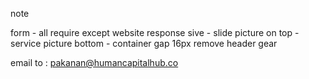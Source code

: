 note

form - all require except website
response sive
    - slide picture on top
    - service picture bottom
    - container gap 16px
remove header gear

email to :  pakanan@humancapitalhub.co
